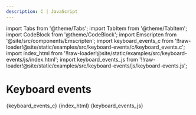 ```yaml
---
description: C | JavaScript
---
```


import Tabs from '@theme/Tabs';
import TabItem from '@theme/TabItem';
import CodeBlock from '@theme/CodeBlock';
import Emscripten from '@site/src/components/Emscripten';
import keyboard_events_c from '!!raw-loader!@site/static/examples/src/keyboard-events/c/keyboard_events.c';
import index_html from '!!raw-loader!@site/static/examples/src/keyboard-events/js/index.html';
import keyboard_events_js from '!!raw-loader!@site/static/examples/src/keyboard-events/js/keyboard-events.js';

# Keyboard events

<Emscripten src="/examples/keyboard-events.html" />

<Tabs groupId="lang">
<TabItem value="c" label="C">
<CodeBlock language="c" title="keyboard_events.c">{keyboard_events_c}</CodeBlock>
</TabItem>
<TabItem value="js" label="JavaScript">
<CodeBlock language="html" title="index.html">{index_html}</CodeBlock>
<CodeBlock language="js" title="keyboard_events.js">{keyboard_events_js}</CodeBlock>
</TabItem>
</Tabs>